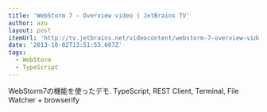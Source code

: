 ```yaml
---
title: 'WebStorm 7 - Overview video | JetBrains TV'
author: azu
layout: post
itemUrl: 'http://tv.jetbrains.net/videocontent/webstorm-7-overview-video'
date: '2013-10-02T13:51:55.607Z'
tags:
  - WebStorm
  - TypeScript
---
```

WebStorm7の機能を使ったデモ. TypeScript, REST Client, Terminal, File Watcher + browserify
